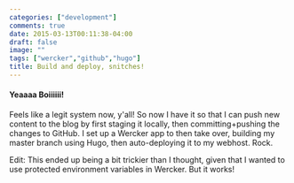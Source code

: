 ```yaml
---
categories: ["development"]
comments: true
date: 2015-03-13T00:11:38-04:00
draft: false
image: ""
tags: ["wercker","github","hugo"]
title: Build and deploy, snitches!
---
```


#### Yeaaaa Boiiiiii!

Feels like a legit system now, y'all! <!--more-->So now I have it so that I can push new content to the blog by first staging it locally, then committing+pushing the changes to GitHub. I set up a Wercker app to then take over, building my master branch using Hugo, then auto-deploying it to my webhost. Rock.

Edit: This ended up being a bit trickier than I thought, given that I wanted to use protected environment variables in Wercker. But it works!